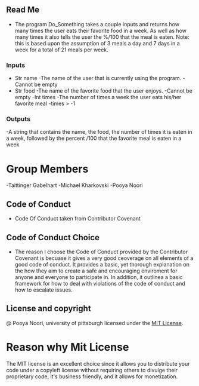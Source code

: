 ## Read Me
- The program Do_Something takes a couple inputs and returns how many times the user eats their favorite food in a week. As well as how many times it also tells the user the %/100 that the meal is eaten. Note: this is based upon the assumption of 3 meals a day and 7 days in a week for a total of 21 meals per week. 




### Inputs
- Str name
    -The name of the user that is currently using the program. 
    -Cannot be empty
- Str food
    -The name of the favorite food that the user enjoys.
    -Cannot be empty
-Int times
    -The number of times a week the user eats his/her favorite meal
    -times > -1
    
### Outputs
-A string that contains the name, the food, the number of times it is eaten in a week, followed by the percent /100 that the favorite meal is eaten in a week

# Group Members
-Taittinger Gabelhart
-Michael Kharkovski
-Pooya Noori

## Code of Conduct
- Code Of Conduct taken from Contributor Covenant

## Code of Conduct Choice
- The reason I choose the Code of Conduct provided by the Contributor Covenant is becuase it gives a very good ceoverage on all elements of a good code of conduct. It provides a basic, yet thorough explanation on the how they aim to create a safe and encouraging enviroment for anyone and everyone to participate in. In addition, it outlinea a basic framework for how to deal with violations of the code of conduct and how to escalate issues. 

## License and copyright 
@ Pooya Noori, university of pittsburgh
licensed under the [MIT License](LICENSE).
# Reason why Mit License
The MIT license is an excellent choice since it allows you to distribute your code under a copyleft license without requiring others to divulge their proprietary code, it's business friendly, and it allows for monetization.
